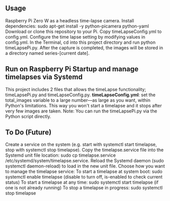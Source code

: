 <h2>Usage</h2>
Raspberry Pi Zero W as a headless time-lapse camera.
Install dependencies: sudo apt-get install -y python-picamera python-yaml
Download or clone this repository to your Pi.
Copy timeLapseConfig.yml to config.yml.
Configure the time lapse setting by modifying values in config.yml.
In the Terminal, cd into this project directory and run python timeLapsePi.py.
After the capture is completed, the images will be stored in a directory named series-[current date].
<p>
<h2>Run on Raspberry Pi Startup and manage timelapses via Systemd</h2>
This project includes 2 files that allows the timeLapse functionality; timeLapsePi.py and timeLapseConfig.py. 
<b>timeLapseConfig.yml</b>: set the total_images variable to a large number—as large as you want, within Python's limitations. This way you won't start a timelapse and it stops after very few images are taken. Note: You can run the timeLapsePi.py via the Python script directly.
<p>
<h2>To Do (Future)</h2>
Create a service on the system (e.g. start with systemctl start timelapse, stop with systemctl stop timelapse).
Copy the timelapse.service file into the Systemd unit file location: sudo cp timelapse.service /etc/systemd/system/timelapse.service.
Reload the Systemd daemon (sudo systemctl daemon-reload) to load in the new unit file.
Choose how you want to manage the timelapse service: To start a timelapse at system boot: sudo systemctl enable timelapse (disable to turn off, is-enabled to check current status) To start a timelapse at any time: sudo systemctl start timelapse (if one is not already running) To stop a timelapse in progress: sudo systemctl stop timelapse
